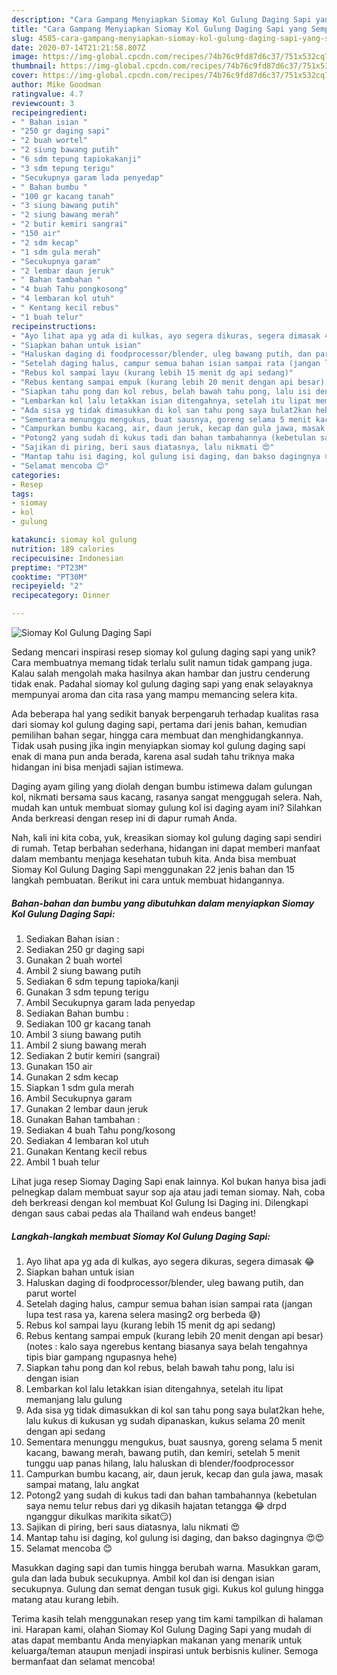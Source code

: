 ```yaml
---
description: "Cara Gampang Menyiapkan Siomay Kol Gulung Daging Sapi yang Sempurna"
title: "Cara Gampang Menyiapkan Siomay Kol Gulung Daging Sapi yang Sempurna"
slug: 4585-cara-gampang-menyiapkan-siomay-kol-gulung-daging-sapi-yang-sempurna
date: 2020-07-14T21:21:58.807Z
image: https://img-global.cpcdn.com/recipes/74b76c9fd87d6c37/751x532cq70/siomay-kol-gulung-daging-sapi-foto-resep-utama.jpg
thumbnail: https://img-global.cpcdn.com/recipes/74b76c9fd87d6c37/751x532cq70/siomay-kol-gulung-daging-sapi-foto-resep-utama.jpg
cover: https://img-global.cpcdn.com/recipes/74b76c9fd87d6c37/751x532cq70/siomay-kol-gulung-daging-sapi-foto-resep-utama.jpg
author: Mike Goodman
ratingvalue: 4.7
reviewcount: 3
recipeingredient:
- " Bahan isian "
- "250 gr daging sapi"
- "2 buah wortel"
- "2 siung bawang putih"
- "6 sdm tepung tapiokakanji"
- "3 sdm tepung terigu"
- "Secukupnya garam lada penyedap"
- " Bahan bumbu "
- "100 gr kacang tanah"
- "3 siung bawang putih"
- "2 siung bawang merah"
- "2 butir kemiri sangrai"
- "150 air"
- "2 sdm kecap"
- "1 sdm gula merah"
- "Secukupnya garam"
- "2 lembar daun jeruk"
- " Bahan tambahan "
- "4 buah Tahu pongkosong"
- "4 lembaran kol utuh"
- " Kentang kecil rebus"
- "1 buah telur"
recipeinstructions:
- "Ayo lihat apa yg ada di kulkas, ayo segera dikuras, segera dimasak 😂"
- "Siapkan bahan untuk isian"
- "Haluskan daging di foodprocessor/blender, uleg bawang putih, dan parut wortel"
- "Setelah daging halus, campur semua bahan isian sampai rata (jangan lupa test rasa ya, karena selera masing2 org berbeda 😅)"
- "Rebus kol sampai layu (kurang lebih 15 menit dg api sedang)"
- "Rebus kentang sampai empuk (kurang lebih 20 menit dengan api besar) (notes : kalo saya ngerebus kentang biasanya saya belah tengahnya tipis biar gampang ngupasnya hehe)"
- "Siapkan tahu pong dan kol rebus, belah bawah tahu pong, lalu isi dengan isian"
- "Lembarkan kol lalu letakkan isian ditengahnya, setelah itu lipat memanjang lalu gulung"
- "Ada sisa yg tidak dimasukkan di kol san tahu pong saya bulat2kan hehe, lalu kukus di kukusan yg sudah dipanaskan, kukus selama 20 menit dengan api sedang"
- "Sementara menunggu mengukus, buat sausnya, goreng selama 5 menit kacang, bawang merah, bawang putih, dan kemiri, setelah 5 menit tunggu uap panas hilang, lalu haluskan di blender/foodprocessor"
- "Campurkan bumbu kacang, air, daun jeruk, kecap dan gula jawa, masak sampai matang, lalu angkat"
- "Potong2 yang sudah di kukus tadi dan bahan tambahannya (kebetulan saya nemu telur rebus dari yg dikasih hajatan tetangga 😂 drpd nganggur dikulkas marikita sikat😏)"
- "Sajikan di piring, beri saus diatasnya, lalu nikmati 😍"
- "Mantap tahu isi daging, kol gulung isi daging, dan bakso dagingnya 😍😍"
- "Selamat mencoba 😊"
categories:
- Resep
tags:
- siomay
- kol
- gulung

katakunci: siomay kol gulung 
nutrition: 189 calories
recipecuisine: Indonesian
preptime: "PT23M"
cooktime: "PT30M"
recipeyield: "2"
recipecategory: Dinner

---
```



![Siomay Kol Gulung Daging Sapi](https://img-global.cpcdn.com/recipes/74b76c9fd87d6c37/751x532cq70/siomay-kol-gulung-daging-sapi-foto-resep-utama.jpg)

Sedang mencari inspirasi resep siomay kol gulung daging sapi yang unik? Cara membuatnya memang tidak terlalu sulit namun tidak gampang juga. Kalau salah mengolah maka hasilnya akan hambar dan justru cenderung tidak enak. Padahal siomay kol gulung daging sapi yang enak selayaknya mempunyai aroma dan cita rasa yang mampu memancing selera kita.

Ada beberapa hal yang sedikit banyak berpengaruh terhadap kualitas rasa dari siomay kol gulung daging sapi, pertama dari jenis bahan, kemudian pemilihan bahan segar, hingga cara membuat dan menghidangkannya. Tidak usah pusing jika ingin menyiapkan siomay kol gulung daging sapi enak di mana pun anda berada, karena asal sudah tahu triknya maka hidangan ini bisa menjadi sajian istimewa.

Daging ayam giling yang diolah dengan bumbu istimewa dalam gulungan kol, nikmati bersama saus kacang, rasanya sangat menggugah selera. Nah, mudah kan untuk membuat siomay gulung kol isi daging ayam ini? Silahkan Anda berkreasi dengan resep ini di dapur rumah Anda.


Nah, kali ini kita coba, yuk, kreasikan siomay kol gulung daging sapi sendiri di rumah. Tetap berbahan sederhana, hidangan ini dapat memberi manfaat dalam membantu menjaga kesehatan tubuh kita. Anda bisa membuat Siomay Kol Gulung Daging Sapi menggunakan 22 jenis bahan dan 15 langkah pembuatan. Berikut ini cara untuk membuat hidangannya.

<!--inarticleads1-->

##### Bahan-bahan dan bumbu yang dibutuhkan dalam menyiapkan Siomay Kol Gulung Daging Sapi:

1. Sediakan  Bahan isian :
1. Sediakan 250 gr daging sapi
1. Gunakan 2 buah wortel
1. Ambil 2 siung bawang putih
1. Sediakan 6 sdm tepung tapioka/kanji
1. Gunakan 3 sdm tepung terigu
1. Ambil Secukupnya garam lada penyedap
1. Sediakan  Bahan bumbu :
1. Sediakan 100 gr kacang tanah
1. Ambil 3 siung bawang putih
1. Ambil 2 siung bawang merah
1. Sediakan 2 butir kemiri (sangrai)
1. Gunakan 150 air
1. Gunakan 2 sdm kecap
1. Siapkan 1 sdm gula merah
1. Ambil Secukupnya garam
1. Gunakan 2 lembar daun jeruk
1. Gunakan  Bahan tambahan :
1. Sediakan 4 buah Tahu pong/kosong
1. Sediakan 4 lembaran kol utuh
1. Gunakan  Kentang kecil rebus
1. Ambil 1 buah telur


Lihat juga resep Siomay Daging Sapi enak lainnya. Kol bukan hanya bisa jadi pelnegkap dalam membuat sayur sop aja atau jadi teman siomay. Nah, coba deh berkreasi dengan kol membuat Kol Gulung Isi Daging ini. Dilengkapi dengan saus cabai pedas ala Thailand wah endeus banget! 

<!--inarticleads2-->

##### Langkah-langkah membuat Siomay Kol Gulung Daging Sapi:

1. Ayo lihat apa yg ada di kulkas, ayo segera dikuras, segera dimasak 😂
1. Siapkan bahan untuk isian
1. Haluskan daging di foodprocessor/blender, uleg bawang putih, dan parut wortel
1. Setelah daging halus, campur semua bahan isian sampai rata (jangan lupa test rasa ya, karena selera masing2 org berbeda 😅)
1. Rebus kol sampai layu (kurang lebih 15 menit dg api sedang)
1. Rebus kentang sampai empuk (kurang lebih 20 menit dengan api besar) (notes : kalo saya ngerebus kentang biasanya saya belah tengahnya tipis biar gampang ngupasnya hehe)
1. Siapkan tahu pong dan kol rebus, belah bawah tahu pong, lalu isi dengan isian
1. Lembarkan kol lalu letakkan isian ditengahnya, setelah itu lipat memanjang lalu gulung
1. Ada sisa yg tidak dimasukkan di kol san tahu pong saya bulat2kan hehe, lalu kukus di kukusan yg sudah dipanaskan, kukus selama 20 menit dengan api sedang
1. Sementara menunggu mengukus, buat sausnya, goreng selama 5 menit kacang, bawang merah, bawang putih, dan kemiri, setelah 5 menit tunggu uap panas hilang, lalu haluskan di blender/foodprocessor
1. Campurkan bumbu kacang, air, daun jeruk, kecap dan gula jawa, masak sampai matang, lalu angkat
1. Potong2 yang sudah di kukus tadi dan bahan tambahannya (kebetulan saya nemu telur rebus dari yg dikasih hajatan tetangga 😂 drpd nganggur dikulkas marikita sikat😏)
1. Sajikan di piring, beri saus diatasnya, lalu nikmati 😍
1. Mantap tahu isi daging, kol gulung isi daging, dan bakso dagingnya 😍😍
1. Selamat mencoba 😊


Masukkan daging sapi dan tumis hingga berubah warna. Masukkan garam, gula dan lada bubuk secukupnya. Ambil kol dan isi dengan isian secukupnya. Gulung dan semat dengan tusuk gigi. Kukus kol gulung hingga matang atau kurang lebih. 

Terima kasih telah menggunakan resep yang tim kami tampilkan di halaman ini. Harapan kami, olahan Siomay Kol Gulung Daging Sapi yang mudah di atas dapat membantu Anda menyiapkan makanan yang menarik untuk keluarga/teman ataupun menjadi inspirasi untuk berbisnis kuliner. Semoga bermanfaat dan selamat mencoba!
